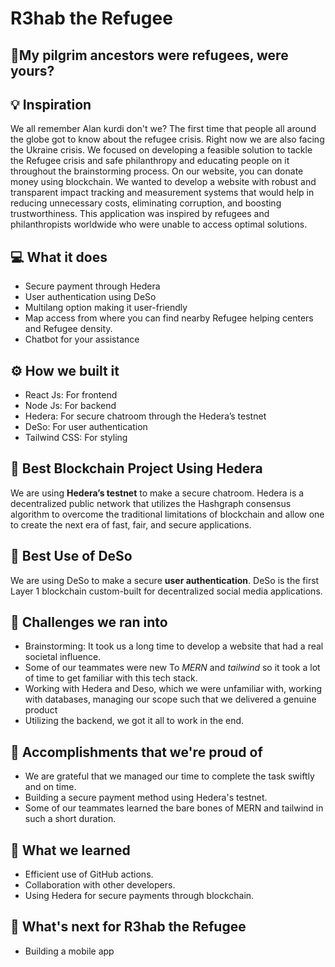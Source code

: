 # R3hab the Refugee

## 📌My pilgrim ancestors were refugees, were yours?

## 💡 Inspiration

We all remember Alan kurdi don't we? The first time that people all around the globe got to know about the refugee crisis. Right now we are also facing the Ukraine crisis. We focused on developing a feasible solution to tackle the Refugee crisis and safe philanthropy and educating people on it throughout the brainstorming process. On our website, you can donate money using blockchain. We wanted to develop a website with robust and transparent impact tracking and measurement systems that would help in reducing unnecessary costs, eliminating corruption, and boosting trustworthiness. This application was inspired by refugees and philanthropists worldwide who were unable to access optimal solutions.

## 💻 What it does

- Secure payment through Hedera
- User authentication using DeSo
- Multilang option making it user-friendly
- Map access from where you can find nearby Refugee helping centers and Refugee density.
- Chatbot for your assistance

## ⚙️ How we built it

- React Js: For frontend
- Node Js: For backend
- Hedera: For secure chatroom through the Hedera’s testnet
- DeSo: For user authentication
- Tailwind CSS: For styling

## 🔐 Best Blockchain Project Using Hedera

We are using **Hedera’s testnet** to make a secure chatroom. Hedera is a decentralized public network that utilizes the Hashgraph consensus algorithm to overcome the traditional limitations of blockchain and allow one to create the next era of fast, fair, and secure applications.

## 🔗 Best Use of DeSo

We are using DeSo to make a secure **user authentication**. DeSo is the first Layer 1 blockchain custom-built for decentralized social media applications.

## 🧠 Challenges we ran into

- Brainstorming: It took us a long time to develop a website that had a real societal influence.
- Some of our teammates were new To _MERN_ and _tailwind_ so it took a lot of time to get familiar with this tech stack.
- Working with Hedera and Deso, which we were unfamiliar with, working with databases, managing our scope such that we delivered a genuine product
- Utilizing the backend, we got it all to work in the end.

## 🏅 Accomplishments that we're proud of

- We are grateful that we managed our time to complete the task swiftly and on time.
- Building a secure payment method using Hedera's testnet.
- Some of our teammates learned the bare bones of MERN and tailwind in such a short duration.

## 📖 What we learned

- Efficient use of GitHub actions.
- Collaboration with other developers.
- Using Hedera for secure payments through blockchain.

## 🚀 What's next for R3hab the Refugee

- Building a mobile app

